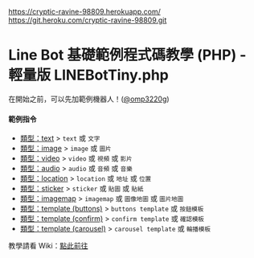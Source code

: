https://cryptic-ravine-98809.herokuapp.com/  
https://git.heroku.com/cryptic-ravine-98809.git




Line Bot 基礎範例程式碼教學 (PHP) - 輕量版 LINEBotTiny.php
====================

在開始之前，可以先加範例機器人！([@omp3220g](https://line.me/R/ti/p/j1sMDEJCyW "@omp3220g"))

#### 範例指令
- [類型：text](https://github.com/GoneTone/line-example-bot-php/wiki/類型：text) > `text` 或 `文字`
- [類型：image](https://github.com/GoneTone/line-example-bot-php/wiki/類型：image) > `image` 或 `圖片`
- [類型：video](https://github.com/GoneTone/line-example-bot-php/wiki/類型：video) > `video` 或 `視頻` 或 `影片`
- [類型：audio](https://github.com/GoneTone/line-example-bot-php/wiki/類型：audio) > `audio` 或 `音頻` 或 `音樂`
- [類型：location](https://github.com/GoneTone/line-example-bot-php/wiki/類型：location) > `location` 或 `地址` 或 `位置`
- [類型：sticker](https://github.com/GoneTone/line-example-bot-php/wiki/類型：sticker) > `sticker` 或 `貼圖` 或 `貼紙`
- [類型：imagemap](https://github.com/GoneTone/line-example-bot-php/wiki/類型：imagemap) > `imagemap` 或 `圖像地圖` 或 `圖片地圖`
- [類型：template (buttons)](https://github.com/GoneTone/line-example-bot-php/wiki/類型：template#類型buttons) > `buttons template` 或 `按鈕模板`
- [類型：template (confirm)](https://github.com/GoneTone/line-example-bot-php/wiki/類型：template#類型confirm) > `confirm template` 或 `確認模板`
- [類型：template (carousel)](https://github.com/GoneTone/line-example-bot-php/wiki/類型：template#類型carousel) > `carousel template` 或 `輪播模板`

教學請看 Wiki：[點此前往](https://github.com/GoneTone/line-example-bot-php/wiki)